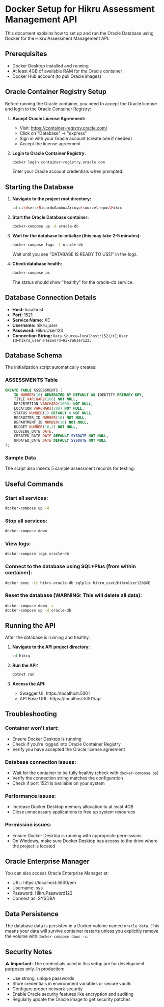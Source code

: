 # Docker Setup for Hikru Assessment Management API

This document explains how to set up and run the Oracle Database using Docker for the Hikru Assessment Management API.

## Prerequisites

- Docker Desktop installed and running
- At least 4GB of available RAM for the Oracle container
- Docker Hub account (to pull Oracle images)

## Oracle Container Registry Setup

Before running the Oracle container, you need to accept the Oracle license and login to the Oracle Container Registry:

1. **Accept Oracle License Agreement:**
   - Visit: https://container-registry.oracle.com/
   - Click on "Database" → "express"
   - Sign in with your Oracle account (create one if needed)
   - Accept the license agreement

2. **Login to Oracle Container Registry:**
   ```bash
   docker login container-registry.oracle.com
   ```
   Enter your Oracle account credentials when prompted.

## Starting the Database

1. **Navigate to the project root directory:**
   ```bash
   cd c:\Users\RicardoGamboaArroyo\source\repos\Hikru
   ```

2. **Start the Oracle Database container:**
   ```bash
   docker-compose up -d oracle-db
   ```

3. **Wait for the database to initialize (this may take 2-5 minutes):**
   ```bash
   docker-compose logs -f oracle-db
   ```
   Wait until you see "DATABASE IS READY TO USE!" in the logs.

4. **Check database health:**
   ```bash
   docker-compose ps
   ```
   The status should show "healthy" for the oracle-db service.

## Database Connection Details

- **Host:** localhost
- **Port:** 1521
- **Service Name:** XE
- **Username:** hikru_user
- **Password:** HikruUser123
- **Connection String:** `Data Source=localhost:1521/XE;User Id=hikru_user;Password=HikruUser123;`

## Database Schema

The initialization script automatically creates:

### ASSESSMENTS Table
```sql
CREATE TABLE ASSESSMENTS (
    ID NUMBER(10) GENERATED BY DEFAULT AS IDENTITY PRIMARY KEY,
    TITLE VARCHAR2(100) NOT NULL,
    DESCRIPTION VARCHAR2(1000) NOT NULL,
    LOCATION VARCHAR2(200) NOT NULL,
    STATUS NUMBER(1) DEFAULT 0 NOT NULL,
    RECRUITER_ID NUMBER(10) NOT NULL,
    DEPARTMENT_ID NUMBER(10) NOT NULL,
    BUDGET NUMBER(18,2) NOT NULL,
    CLOSING_DATE DATE,
    CREATED_DATE DATE DEFAULT SYSDATE NOT NULL,
    UPDATED_DATE DATE DEFAULT SYSDATE NOT NULL
);
```

### Sample Data
The script also inserts 5 sample assessment records for testing.

## Useful Commands

### Start all services:
```bash
docker-compose up -d
```

### Stop all services:
```bash
docker-compose down
```

### View logs:
```bash
docker-compose logs oracle-db
```

### Connect to the database using SQL*Plus (from within container):
```bash
docker exec -it hikru-oracle-db sqlplus hikru_user/HikruUser123@XE
```

### Reset the database (WARNING: This will delete all data):
```bash
docker-compose down -v
docker-compose up -d oracle-db
```

## Running the API

After the database is running and healthy:

1. **Navigate to the API project directory:**
   ```bash
   cd Hikru
   ```

2. **Run the API:**
   ```bash
   dotnet run
   ```

3. **Access the API:**
   - Swagger UI: https://localhost:5001
   - API Base URL: https://localhost:5001/api

## Troubleshooting

### Container won't start:
- Ensure Docker Desktop is running
- Check if you're logged into Oracle Container Registry
- Verify you have accepted the Oracle license agreement

### Database connection issues:
- Wait for the container to be fully healthy (check with `docker-compose ps`)
- Verify the connection string matches the configuration
- Check if port 1521 is available on your system

### Performance issues:
- Increase Docker Desktop memory allocation to at least 4GB
- Close unnecessary applications to free up system resources

### Permission issues:
- Ensure Docker Desktop is running with appropriate permissions
- On Windows, make sure Docker Desktop has access to the drive where the project is located

## Oracle Enterprise Manager

You can also access Oracle Enterprise Manager at:
- URL: https://localhost:5500/em
- Username: sys
- Password: HikruPassword123
- Connect as: SYSDBA

## Data Persistence

The database data is persisted in a Docker volume named `oracle_data`. This means your data will survive container restarts unless you explicitly remove the volume with `docker-compose down -v`.

## Security Notes

⚠️ **Important:** The credentials used in this setup are for development purposes only. In production:

- Use strong, unique passwords
- Store credentials in environment variables or secure vaults
- Configure proper network security
- Enable Oracle security features like encryption and auditing
- Regularly update the Oracle image to get security patches
